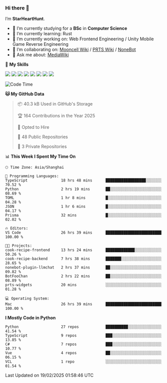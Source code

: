 ### Hi there 👋

I’m **StarHeartHunt**.

- 🏫 I’m currently studying for a **BSc** in **Computer Science**
- 🌱 I’m currently learning: Rust
- 🔭 I’m currently working on: Web Frontend Engineering / Unity Mobile Game Reverse Engineering
- 👯 I’m collaborating on: [Mooncell Wiki](https://fgo.wiki/) / [PRTS Wiki](http://prts.wiki/) / [NoneBot](https://github.com/nonebot)
- 💬 Ask me about: [MediaWiki](https://www.mediawiki.org)

🌟 **My Skills**

![](https://img.shields.io/badge/-Python-3e74a2?style=flat-square&logo=Python&logoColor=fff)
![](https://img.shields.io/badge/-Node.js-339933?style=flat-square&logo=node.js&logoColor=fff)
![](https://img.shields.io/badge/-Vue-4fc08d?style=flat-square&logo=vue.js&logoColor=fff)
![](https://img.shields.io/badge/-React-2d98ce?style=flat-square&logo=React&logoColor=fff)
![](https://img.shields.io/badge/-TypeScript-3178C6?style=flat-square&logo=TypeScript&logoColor=fff)
![](https://img.shields.io/badge/-Docker-2496ED?style=flat-square&logo=Docker&logoColor=fff)
![](https://img.shields.io/badge/-Linux-000000?style=flat-square&logo=Linux&logoColor=fff)
![](https://img.shields.io/badge/-Dotnet-512bd4?style=flat-square&logo=.net&logoColor=fff)

<!--START_SECTION:waka-->
![Code Time](http://img.shields.io/badge/Code%20Time-1%2C463%20hrs%2012%20mins-blue)

**🐱 My GitHub Data** 

> 📦 40.3 kB Used in GitHub's Storage 
 > 
> 🏆 164 Contributions in the Year 2025
 > 
> 💼 Opted to Hire
 > 
> 📜 48 Public Repositories 
 > 
> 🔑 3 Private Repositories 
 > 
📊 **This Week I Spent My Time On** 

```text
🕑︎ Time Zone: Asia/Shanghai

💬 Programming Languages: 
TypeScript               18 hrs 48 mins      ██████████████████░░░░░░░   70.52 % 
Python                   2 hrs 19 mins       ██░░░░░░░░░░░░░░░░░░░░░░░   08.69 % 
TOML                     1 hr 8 mins         █░░░░░░░░░░░░░░░░░░░░░░░░   04.28 % 
JSON                     1 hr 6 mins         █░░░░░░░░░░░░░░░░░░░░░░░░   04.17 % 
Prisma                   32 mins             █░░░░░░░░░░░░░░░░░░░░░░░░   02.02 % 

🔥 Editors: 
VS Code                  26 hrs 39 mins      █████████████████████████   100.00 % 

🐱‍💻 Projects: 
cook-recipe-frontend     13 hrs 24 mins      █████████████░░░░░░░░░░░░   50.26 % 
cook-recipe-backend      7 hrs 38 mins       ███████░░░░░░░░░░░░░░░░░░   28.65 % 
nonebot-plugin-llmchat   2 hrs 37 mins       ██░░░░░░░░░░░░░░░░░░░░░░░   09.82 % 
BotFooChan               2 hrs 22 mins       ██░░░░░░░░░░░░░░░░░░░░░░░   08.89 % 
prts-widgets             20 mins             ░░░░░░░░░░░░░░░░░░░░░░░░░   01.28 % 

💻 Operating System: 
Mac                      26 hrs 39 mins      █████████████████████████   100.00 % 
```

**I Mostly Code in Python** 

```text
Python                   27 repos            ██████████░░░░░░░░░░░░░░░   41.54 % 
TypeScript               9 repos             ███░░░░░░░░░░░░░░░░░░░░░░   13.85 % 
C#                       7 repos             ███░░░░░░░░░░░░░░░░░░░░░░   10.77 % 
Vue                      4 repos             ██░░░░░░░░░░░░░░░░░░░░░░░   06.15 % 
VCL                      1 repo              ░░░░░░░░░░░░░░░░░░░░░░░░░   01.54 % 
```




 Last Updated on 19/02/2025 01:58:46 UTC
<!--END_SECTION:waka-->
